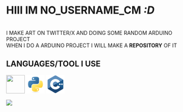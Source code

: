# HIII IM NO_USERNAME_CM *:D* 
</br> I MAKE ART ON TWITTER/X AND DOING SOME RANDOM ARDUINO PROJECT </br>
WHEN I DO A ARDUINO PROJECT I WILL MAKE A **REPOSITORY** OF IT 
## LANGUAGES/TOOL I USE
<img src="https://cdn.worldvectorlogo.com/logos/arduino-1.svg" style="width:50px;height:50px;"> </a> <img src="https://raw.githubusercontent.com/devicons/devicon/master/icons/python/python-original.svg" style="width:50px;height:50px;"> </a> <img src="https://raw.githubusercontent.com/github/explore/180320cffc25f4ed1bbdfd33d4db3a66eeeeb358/topics/cpp/cpp.png" style="width:50px;height:50px;"> 

<img src="https://github-readme-stats.vercel.app/api/top-langs/?username=idkilikemach"/>
